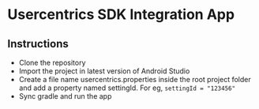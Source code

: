 
# Usercentrics SDK Integration App


## Instructions

 - Clone the repository
 - Import the project in latest version of Android Studio
 - Create a file name usercentrics.properties inside the root project folder and add a property named settingId. For eg,  `settingId = "123456"`   
 - Sync gradle  and run the app


